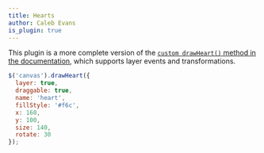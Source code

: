```yaml
---
title: Hearts
author: Caleb Evans
is_plugin: true
---
```


This plugin is a more complete version of the [`custom drawHeart()` method in the documentation](/jcanvas/docs/extending/), which supports layer events and transformations.

```js
$('canvas').drawHeart({
  layer: true,
  draggable: true,
  name: 'heart',
  fillStyle: '#f6c',
  x: 160,
  y: 100,
  size: 140,
  rotate: 30
});
```
